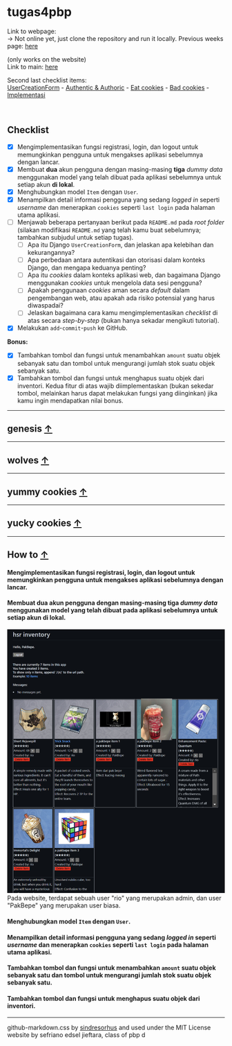 # tugas4pbp

Link to webpage:<br>
-> Not online yet, just clone the repository and run it locally.
Previous weeks page: [here](./archive/archive_list.md)<br>

(only works on the website)<br>
Link to main: [here](./main)<br>


Second last checklist items:<br>
[UserCreationForm](#genesis)
\- [Authentic & Authoric](#wolves)
\- [Eat cookies](#yummy)
\- [Bad cookies](#yucky)
\- [Implementasi](#How-to)<br>

<br>

## Checklist
- [x] Mengimplementasikan fungsi registrasi, login, dan logout untuk memungkinkan pengguna untuk mengakses aplikasi sebelumnya dengan lancar.
- [x] Membuat **dua** akun pengguna dengan masing-masing **tiga** *dummy data* menggunakan model yang telah dibuat pada aplikasi sebelumnya untuk setiap akun **di lokal**.
- [x] Menghubungkan model `Item` dengan `User`.
- [x] Menampilkan detail informasi pengguna yang sedang *logged in* seperti *username* dan menerapkan `cookies` seperti `last login` pada halaman utama aplikasi.
- [ ] Menjawab beberapa pertanyaan berikut pada `README.md` pada *root folder* (silakan modifikasi `README.md` yang telah kamu buat sebelumnya; tambahkan subjudul untuk setiap tugas).
    - [ ] Apa itu Django `UserCreationForm`, dan jelaskan apa kelebihan dan kekurangannya?
    - [ ] Apa perbedaan antara autentikasi dan otorisasi dalam konteks Django, dan mengapa keduanya penting?
    - [ ] Apa itu *cookies* dalam konteks aplikasi web, dan bagaimana Django menggunakan *cookies* untuk mengelola data sesi pengguna?
    - [ ] Apakah penggunaan *cookies* aman secara *default* dalam pengembangan web, atau apakah ada risiko potensial yang harus diwaspadai?
    - [ ] Jelaskan bagaimana cara kamu mengimplementasikan *checklist* di atas secara *step-by-step* (bukan hanya sekadar mengikuti tutorial).
- [x] Melakukan `add`-`commit`-`push` ke GitHub.

**Bonus:**
- [x] Tambahkan tombol dan fungsi untuk menambahkan `amount` suatu objek sebanyak satu dan tombol untuk mengurangi jumlah stok suatu objek sebanyak satu.
- [x] Tambahkan tombol dan fungsi untuk menghapus suatu objek dari inventori.
Kedua fitur di atas wajib diimplementaskan (bukan sekedar tombol, melainkan harus dapat melakukan fungsi yang diinginkan) jika kamu ingin mendapatkan nilai bonus.

---
<a id="genesis"></a>
## genesis [↑](#)

---
<a id="wolves"></a>
## wolves [↑](#)


---
<a id="yummy"></a>
## yummy cookies [↑](#)

---
<a id="yucky"></a>
## yucky cookies [↑](#)

---
<a id="how-to"></a>
## How to [↑](#)

#### Mengimplementasikan fungsi registrasi, login, dan logout untuk memungkinkan pengguna untuk mengakses aplikasi sebelumnya dengan lancar.


#### Membuat **dua** akun pengguna dengan masing-masing **tiga** *dummy data* menggunakan model yang telah dibuat pada aplikasi sebelumnya untuk setiap akun **di lokal**.
<img src="./static/main/readme/2users3items.png" /><br>
Pada website, terdapat sebuah user "rio" yang merupakan admin, dan user "PakBepe" yang merupakan user biasa.

#### Menghubungkan model `Item` dengan `User`.

#### Menampilkan detail informasi pengguna yang sedang *logged in* seperti *username* dan menerapkan `cookies` seperti `last login` pada halaman utama aplikasi.

#### Tambahkan tombol dan fungsi untuk menambahkan `amount` suatu objek sebanyak satu dan tombol untuk mengurangi jumlah stok suatu objek sebanyak satu.

#### Tambahkan tombol dan fungsi untuk menghapus suatu objek dari inventori.



---
github-markdown.css by <a href="https://github.com/sindresorhus/github-markdown-css">sindresorhus</a> and used under the MIT License<br>
website by sefriano edsel jieftara, class of pbp d